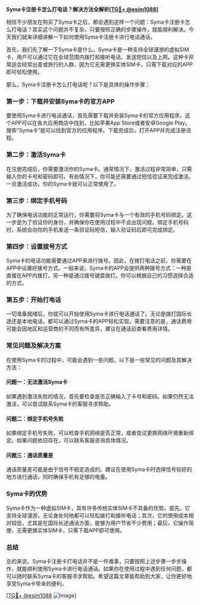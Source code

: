 **Syma卡注册卡怎么打电话？解决方法全解析[[TG💪+ @esim1088](https://t.me/s/esim1088)]**

相信不少朋友在购买了Syma卡之后，都会遇到这样一个问题：Syma卡注册卡怎么打电话？其实这个问题并不复杂，只要按照正确的步骤操作，就能顺利解决。今天我们就来详细讲解一下如何使用Syma卡注册卡进行电话通话。

首先，我们先了解一下Syma卡是什么。Syma卡是一种支持全球漫游的虚拟SIM卡，用户可以通过它在全球范围内拨打和接听电话、发送短信以及上网。这种卡非常适合经常出差或旅行的人群，因为它无需更换实体SIM卡，只需下载对应的APP即可轻松使用。

那么，Syma卡注册卡怎么打电话呢？以下是具体的操作步骤：

### **第一步：下载并安装Syma卡的官方APP**
要使用Syma卡进行电话通话，首先需要下载并安装Syma卡的官方应用程序。这个APP可以在各大应用商店中找到，比如苹果App Store或者安卓Google Play。搜索“Syma卡”就可以找到官方的应用程序。下载完成后，打开APP并完成注册流程。

### **第二步：激活Syma卡**
在注册完成后，你需要激活你的Syma卡。通常情况下，激活过程非常简单，只需输入你的卡号和密码即可。有些情况下，你可能还需要通过短信验证来完成激活。一旦激活成功，你的Syma卡就可以正常使用了。

### **第三步：绑定手机号码**
为了确保电话功能的正常运行，你需要将Syma卡与一个有效的手机号码绑定。这一步是为了验证你的身份，并确保你在使用过程中不会出现问题。绑定手机号码时，系统会向你的手机发送一条验证码短信，输入验证码后即可完成绑定。

### **第四步：设置拨号方式**
Syma卡的电话功能需要通过APP来进行拨号。因此，在拨打电话之前，你需要在APP中设置好拨号方式。一般来说，Syma卡的APP会提供两种拨号方式：一种是直接在APP内拨打，另一种是通过拨号键盘拨打。你可以根据自己的习惯选择合适的方式。

### **第五步：开始打电话**
一切准备就绪后，你就可以开始使用Syma卡进行电话通话了。无论是拨打国际长途还是本地电话，都可以通过Syma卡的APP轻松实现。需要注意的是，通话费用可能会因地区和运营商的不同而有所差异，建议在通话前查看费用详情。

### **常见问题及解决方案**
在使用Syma卡的过程中，可能会遇到一些问题。以下是一些常见的问题及其解决方法：

#### **问题一：无法激活Syma卡**
如果遇到激活失败的情况，首先要检查是否正确输入了卡号和密码。如果仍然无法激活，可以尝试联系Syma卡的客服寻求帮助。

#### **问题二：绑定手机号失败**
如果绑定手机号失败，可以检查手机网络是否正常，或者尝试更换网络环境重新绑定。如果问题依旧存在，可以联系客服咨询具体情况。

#### **问题三：通话质量差**
通话质量差可能是由于信号不稳定造成的。建议在使用Syma卡时选择信号较好的地方进行通话，同时确保手机有足够的电量。

### **Syma卡的优势**
Syma卡作为一种虚拟SIM卡，具有许多传统实体SIM卡不具备的优势。首先，它支持全球漫游，无论身处何地都可以轻松拨打和接听电话；其次，它的使用成本相对较低，尤其是在国际长途通话方面，能够为用户节省不少费用；最后，它操作简便，无需更换实体SIM卡，只需下载APP即可使用。

### **总结**
总的来说，Syma卡注册卡打电话并不是一件难事，只要按照上述步骤一步步操作，就能顺利使用Syma卡进行电话通话。如果你在使用过程中遇到任何问题，都可以随时联系Syma卡的客服寻求帮助。希望这篇文章能帮助到大家，让你更好地享受Syma卡带来的便利。

[[TG💪+ @esim1088](https://t.me/s/esim1088) ![Image](https://i.postimg.cc/4NQfJmqS/Snipaste-2025-05-13-00-14-12.png)]